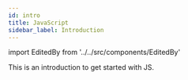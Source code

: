 ```yaml
---
id: intro
title: JavaScript
sidebar_label: Introduction
---
```


import EditedBy from '../../src/components/EditedBy'

This is an introduction to get started with JS.

<EditedBy name="Vijay dev" date="24/02/2020" />
